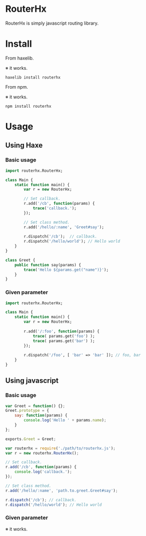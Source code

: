 # RouterHx

RouterHx is simply javascript routing library.

# Install

From haxelib.

※ it works.

```
haxelib install routerhx
```

From npm.

※ it works.

```
npm install routerhx
```

# Usage

## Using Haxe

### Basic usage

```hx
import routerhx.RouterHx;

class Main {
    static function main() {
        var r = new RouterHx;

        // Set callback.
        r.add('/cb', function(params) {
            trace('callback.');
        });

        // Set class method.
        r.add('/hello/:name', 'Greet#say');
        
        r.dispatch('/cb');  // callback.
        r.dispatch('/hello/world'); // Hello world
    }
}

class Greet {
    public function say(params) {
        trace('Hello ${params.get("name")}');
    }
}
```

### Given parameter

```hx
import routerhx.RouterHx;

class Main {
    static function main() {
        var r = new RouterHx;
        
        r.add('/:foo', function(params) {
            trace( params.get('foo') );
            trace( params.get('bar') );
        });
        
        r.dispatch('/foo', [ 'bar' => 'bar' ]); // foo, bar
    }
}
```

## Using javascript

### Basic usage

```js
var Greet = function() {};
Greet.prototype = {
    say: function(params) {
        console.log('Hello ' + params.name);
    }
};

exports.Greet = Greet;
```

```js
var routerhx = require('./path/to/routerhx.js');
var r = new routerhx.RouterHx();

// Set callback.
r.add('/cb', function(params) {
    console.log('callback.');
});

// Set class method.
r.add('/hello/:name', 'path.to.greet.Greet#say');

r.dispatch('/cb'); // callback.
r.dispatch('/hello/world'); // Hello world
```

### Given parameter

※ it works.
